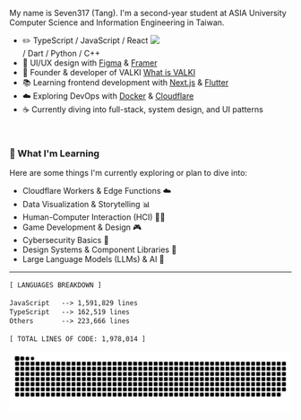 My name is Seven317 (Tang). I'm a second-year student at ASIA University Computer Science and Information Engineering in Taiwan.

<picture>
    <source media="(prefers-color-scheme: dark)" srcset="https://awesome-github-stats.azurewebsites.net/user-stats/seven-317?cardType=level&theme=react&preferLogin=false">
    <img align="right" width="50%" src="https://awesome-github-stats.azurewebsites.net/user-stats/seven-317?cardType=level&theme=react&preferLogin=false">
    
</picture>

-   :pencil2: TypeScript / JavaScript / React / Dart / Python / C++
-   :art: UI/UX design with [Figma](https://www.figma.com/) & [Framer](https://www.framer.com/)  
-   :rocket: Founder & developer of VALKI  [What is VALKI](https://github.com/Deebug-VALKI/VALKI)
-   :books: Learning frontend development with [Next.js](https://nextjs.org/) & [Flutter](https://flutter.dev/)  
-   :cloud: Exploring DevOps with [Docker](https://www.docker.com/) & [Cloudflare](https://www.cloudflare.com/)  
-   :coffee: Currently diving into full-stack, system design, and UI patterns

</br>

### 🌱 What I'm Learning
Here are some things I'm currently exploring or plan to dive into:
- Cloudflare Workers & Edge Functions ☁️  
- Data Visualization & Storytelling 📊  
- Human-Computer Interaction (HCI) 🧑‍💻  
- Game Development & Design 🎮  
- Cybersecurity Basics 🔐  
- Design Systems & Component Libraries 🎨  
- Large Language Models (LLMs) & AI 🤖
---

 <!-- LANGUAGES BREAKDOWN START -->
```
[ LANGUAGES BREAKDOWN ]

JavaScript   --> 1,591,829 lines
TypeScript   --> 162,519 lines
Others       --> 223,666 lines

[ TOTAL LINES OF CODE: 1,978,014 ]
```
 <!-- LANGUAGES BREAKDOWN END -->

<div align="center">
  <picture>
    <source media="(prefers-color-scheme: dark)" srcset="https://raw.githubusercontent.com/seven-317/seven-317/gh-pages/github-snake-dark.svg" />
    <source media="(prefers-color-scheme: light)" srcset="https://raw.githubusercontent.com/seven-317/seven-317/gh-pages/github-snake.svg" />
    <img alt="github-snake" src="https://raw.githubusercontent.com/seven-317/seven-317/gh-pages/github-snake.svg" />
  </picture>
</div>
